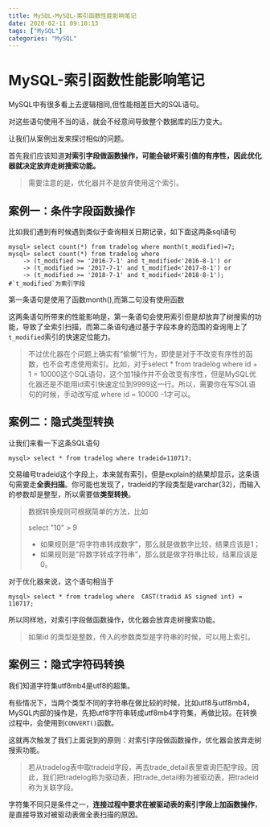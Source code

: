 ```yaml
---
title: MySQL-MySQL-索引函数性能影响笔记
date: 2020-02-11 09:10:13
tags: ["MySQL"]
categories: "MySQL"
---
```


# MySQL-索引函数性能影响笔记

MySQL中有很多看上去逻辑相同,但性能相差巨大的SQL语句。

对这些语句使用不当的话，就会不经意间导致整个数据库的压力变大。

让我们从案例出发来探讨相似的问题。

首先我们应该知道**对索引字段做函数操作，可能会破坏索引值的有序性，因此优化器就决定放弃走树搜索功能。**

> 需要注意的是，优化器并不是放弃使用这个索引。

## 案例一：条件字段函数操作

比如我们遇到有时候遇到类似于查询相关日期记录，如下面这两条sql语句

```mysql
mysql> select count(*) from tradelog where month(t_modified)=7;
mysql> select count(*) from tradelog where
    -> (t_modified >= '2016-7-1' and t_modified<'2016-8-1') or
    -> (t_modified >= '2017-7-1' and t_modified<'2017-8-1') or 
    -> (t_modified >= '2018-7-1' and t_modified<'2018-8-1');
#`t_modified`为索引字段
```

第一条语句是使用了函数month(),而第二句没有使用函数

这两条语句所带来的性能影响是，第一条语句会使用索引但是却放弃了树搜索的功能，导致了全索引扫描，而第二条语句通过基于字段本身的范围的查询用上了`t_modified`索引的快速定位能力。

> 不过优化器在个问题上确实有“偷懒”行为，即使是对于不改变有序性的函数，也不会考虑使用索引。比如，对于select * from tradelog where id + 1 = 10000这个SQL语句，这个加1操作并不会改变有序性，但是MySQL优化器还是不能用id索引快速定位到9999这一行。所以，需要你在写SQL语句的时候，手动改写成 where id = 10000 -1才可以。

## 案例二：隐式类型转换

让我们来看一下这条SQL语句

`mysql> select * from tradelog where tradeid=110717;`

交易编号tradeid这个字段上，本来就有索引，但是explain的结果却显示，这条语句需要走**全表扫描**。你可能也发现了，tradeid的字段类型是varchar(32)，而输入的参数却是整型，所以需要做**类型转换**。

> 数据转换规则可根据简单的方法，比如
>
> select "10" > 9
>
> - 如果规则是“将字符串转成数字”，那么就是做数字比较，结果应该是1；
> - 如果规则是“将数字转成字符串”，那么就是做字符串比较，结果应该是0。

对于优化器来说，这个语句相当于

```mysql
mysql> select * from tradelog where  CAST(tradid AS signed int) = 110717;
```

所以同样地，对索引字段做函数操作，优化器会放弃走树搜索功能。

> 如果id 的类型是整数，传入的参数类型是字符串的时候，可以用上索引。

## 案例三：隐式字符码转换

我们知道字符集utf8mb4是utf8的超集。

有些情况下，当两个类型不同的字符串在做比较的时候，比如utf8与utf8mb4，MySQL内部的操作是，先把utf8字符串转成utf8mb4字符集，再做比较。在转换过程中，会使用到`CONVERT()`函数。

这就再次触发了我们上面说到的原则：对索引字段做函数操作，优化器会放弃走树搜索功能。

> 若从tradelog表中取tradeid字段，再去trade_detail表里查询匹配字段。因此，我们把tradelog称为驱动表，把trade_detail称为被驱动表，把tradeid称为关联字段。

字符集不同只是条件之一，**连接过程中要求在被驱动表的索引字段上加函数操作**，是直接导致对被驱动表做全表扫描的原因。